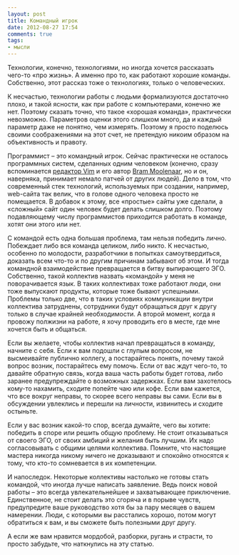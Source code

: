 ```yaml
---
layout: post
title: Командный игрок
date: 2012-08-27 17:54
comments: true
tags:
- мысли
---
```


Технологии, конечно, технологиями, но иногда хочется рассказать чего-то «про жизнь». А именно про то, как работают
хорошие команды. Собственно, этот рассказ тоже о технологиях, только о человеческих.

К несчастью, технологии работы с людьми формализуются достаточно плохо, и такой ясности, как при работе с компьютерами,
конечно же нет. Поэтому сказать точно, что такое «хорошая команда», практически невозможно. Параметров оценки этого
слишком много, да и каждый параметр даже не понятно, чем измерять. Поэтому я просто поделюсь своими соображениями на
этот счет, не претендую никоим образом на объективность и правоту.

<!-- more -->

Программист – это командный игрок. Сейчас практически не осталось программных систем, сделанных одним человеком
(конечно, сразу вспоминается [редактор Vim](http://www.vim.org/) и его автор [Bram
Moolenaar](http://www.moolenaar.net/), но и он, наверняка, принимает немало патчей от других людей). Дело в том, что современный стек технологий,
используемых при создании, например, web-сайта так велик, что в голове одного человека просто не помещается. В добавок к этому, все
«простые» сайты уже сделали, а «сложный» сайт один человек будет делать слишком долго. Поэтому подавляющему числу программистов приходится
работать в команде, хотят они этого или нет.

С командой есть одна большая проблема, там нельзя победить лично. Побеждает либо вся команда целиком, либо никто. К
несчастью, особенно по молодости, разработчики в попытках самоутвердиться, доказать всем что-то и по другим причинам
забывают об этом. И тогда командной взаимодействие превращается в битву выпирающего ЭГО. Собственно, такой коллектив
назвать «командой» у меня не поворачивается язык. В таких коллективах тоже работают люди, они тоже выпускают продукты,
которые тоже бывают успешными. Проблемы только две, что в таких условиях коммуникации внутри коллектива затруднены,
сотрудники будут обращаться друг к другу только в случае крайней необходимости. А второй момент, когда я провожу
полжизни на работе, я хочу проводить его в месте, где мне хочется быть и общаться.

Если вы желаете, чтобы коллектив начал превращаться в команду, начните с себя. Если к вам подошли с глупым вопросом, не
высмеивайте публично коллегу, а постарайтесь понять, почему такой вопрос возник, постарайтесь ему помочь. Если от вас
ждут чего-то, то давайте обратную связь, когда ваша часть работы будет готова, либо заранее предупреждайте о возможных
задержках. Если вам захотелось кому-то нахамить, сходите попейте чаю или кофе. Если вам кажется, что все вокруг неправы,
то скорее всего неправы вы сами. Если вы в обсуждении увлеклись и перешли на личности, извинитесь и сходите остыньте.

Если у вас возник какой-то спор, всегда думайте, чего вы хотите: победить в споре или решить общую проблему. Не стоит
отказываться от своего ЭГО, от своих амбиций и желания быть лучшим. Их надо согласовывать с общими целями коллектива.
Помните, что настоящие мастера никогда никому ничего не доказывают и спокойно относятся к тому, что кто-то сомневается в
их компетенции.

И напоследок. Некоторые коллективы настолько не готовы стать командой, что иногда лучше написать заявление. Ведь поиск
новой работы – это всегда увлекательнейшее и захватывающее приключение. Единственное, не стоит делать это сгоряча и в
порыве чувств, предупредите ваше руководство хотя бы за пару месяцев о вашем намерении. Люди, с которыми вы расстались
хорошо, потом могут обратиться к вам, и вы сможете быть полезными друг другу.

А если же вам нравится мордобой, разборки, ругань и страсти, то просто забудьте, что наткнулись на эту статью.
